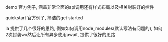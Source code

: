 demo
官方例子, 涵盖非常全面的api调用还有样式布局以及相关封装好的控件

quickstart
官方例子, 简洁的get started

la
提供了几个很好的思路, 例如如何调用node_modules(默认写法有问题的), 如何2次封装wx然后让所有异步使用await, 
提供了很好的思路